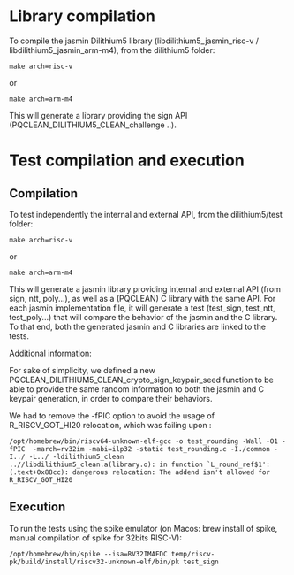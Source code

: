 # Library compilation

To compile the jasmin Dilithium5 library (libdilithium5_jasmin_risc-v / libdilithium5_jasmin_arm-m4), from the dilithium5 folder:

``` shell
make arch=risc-v
```
 or
 
``` shell
make arch=arm-m4
```

This will generate a library providing the sign API (PQCLEAN_DILITHIUM5_CLEAN_challenge ..).


# Test compilation and execution

## Compilation

To test independently the internal and external API, from the dilithium5/test folder:

``` shell
make arch=risc-v
```
 or
 
``` shell
make arch=arm-m4
```

This will generate a jasmin library providing internal and external API (from sign, ntt, poly...), as well as a (PQCLEAN) C library with the same API.
For each jasmin implementation file, it will generate a test (test_sign, test_ntt, test_poly...) that will compare the behavior of the jasmin and the C library.
To that end, both the generated jasmin and C libraries are linked to the tests.

Additional information:

For sake of simplicity, we defined a new PQCLEAN_DILITHIUM5_CLEAN_crypto_sign_keypair_seed function to be able to provide the same random information to both the jasmin and C keypair generation, in order to compare their behaviors.

We had to remove the -fPIC option to avoid the usage of R_RISCV_GOT_HI20 relocation, which was failing upon :

``` shell
/opt/homebrew/bin/riscv64-unknown-elf-gcc -o test_rounding -Wall -O1 -fPIC  -march=rv32im -mabi=ilp32 -static test_rounding.c -I./common -I../ -L../ -ldilithium5_clean
..//libdilithium5_clean.a(library.o): in function `L_round_ref$1':
(.text+0x88cc): dangerous relocation: The addend isn't allowed for R_RISCV_GOT_HI20
```

## Execution

To run the tests using the spike emulator (on Macos: brew install of spike, manual compilation of spike for 32bits RISC-V):

``` shell
/opt/homebrew/bin/spike --isa=RV32IMAFDC temp/riscv-pk/build/install/riscv32-unknown-elf/bin/pk test_sign
```



